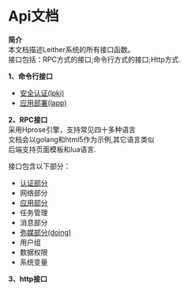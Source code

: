 Api文档
========
**简介**   
本文档描述Leither系统的所有接口函数。  
接口包括：RPC方式的接口;命令行方式的接口;Http方式.

**1、命令行接口**
+ <a href="./LPki.md"> 安全认证(lpki)</a>    
+ <a href="./LApp.md"> 应用部署(lapp)</a>    

**2、RPC接口**  
采用Hprose引擎，支持常见四十多种语言  
文档会以golang和html5作为示例,其它语言类似  
后端支持页面模板和lua语言.   
   
接口包含以下部分：
+ <a href="./Auth.md"> 认证部分</a>  
+ 网络部分  
 + <a href="./App.md">  应用部分</a> 
+ 任务管理  
+ 消息部分    
+ <a href="./MiMei.md"> 弥媒部分(doing)</a>  
+ 用户组  
+ 数据权限  
+ 系统变量    
 

**3、http接口**


